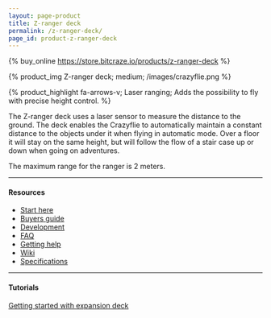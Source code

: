 ```yaml
---
layout: page-product
title: Z-ranger deck
permalink: /z-ranger-deck/
page_id: product-z-ranger-deck
---
```


{% buy_online https://store.bitcraze.io/products/z-ranger-deck %}

{% product_img Z-ranger deck; medium;
/images/crazyflie.png
%}

{% product_highlight
fa-arrows-v;
Laser ranging;
Adds the possibility to fly with precise height control.
%}

The Z-ranger deck uses a laser sensor to measure the distance to the ground. 
The deck enables the Crazyflie to automatically maintain a constant distance to the 
objects under it when flying in automatic mode. Over a floor it will stay on the 
same height, but will follow the flow of a stair case up or down when going on 
adventures. 

The maximum range for the ranger is 2 meters.

---

#### Resources

- [Start here](/start/)
- [Buyers guide](/crazyflie-2-0-buyers-guide/)
- [Development](/development-overview/)
- [FAQ](/frequently-asked-questions-Crazyflie-2.0/)
- [Getting help](/getting-help/)
- [Wiki](https://wiki.bitcraze.io/projects:crazyflie2:expansionboards:zranger)
- [Specifications](https://store.bitcraze.io/products/z-ranger-deck)

---

#### Tutorials

[Getting started with expansion deck](/getting-started-with-expansion-decks/)
